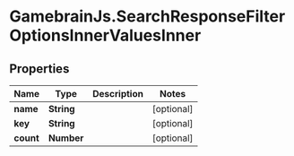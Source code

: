 # GamebrainJs.SearchResponseFilterOptionsInnerValuesInner

## Properties

Name | Type | Description | Notes
------------ | ------------- | ------------- | -------------
**name** | **String** |  | [optional] 
**key** | **String** |  | [optional] 
**count** | **Number** |  | [optional] 


